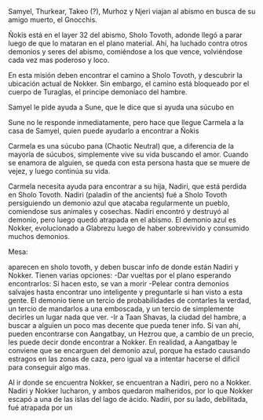 Samyel, Thurkear, Takeo (?), Murhoz y Njeri viajan al abismo en busca de su amigo muerto, el Gnocchis.

Ñokis está en el layer 32 del abismo, Sholo Tovoth, adonde llegó a parar luego de que lo mataran en el plano material. Ahí, ha luchado contra otros demonios y seres del abismo, comiéndose a los que vence, volviéndose cada vez mas poderoso y loco. 

En esta misión deben encontrar el camino a Sholo Tovoth, y descubrir la ubicación actual de Nokker. Sin embargo, el camino está bloqueado por el cuerpo de Turaglas, el principe demoníaco del hambre. 

Samyel le pide ayuda a Sune, que le dice que si ayuda una súcubo en 

Sune no le responde inmediatamente, pero hace que llegue Carmela a la casa de Samyel, quien puede ayudarlo a encontrar a Ñokis

Carmela es una súcubo pana (Chaotic Neutral) que, a diferencia de la mayoría de súcubos, simplemente vive su vida buscando el amor. Cuando se enamora de alguien, se queda con esta persona hasta que se muere de vejez, y luego continúa su vida.

Carmela necesita ayuda para encontrar a su hija, Nadiri, que está perdida en Sholo Tovoth. Nadiri (paladin of the ancients) fué a Sholo Tovoth persiguiendo un demonio azul que atacaba regularmente un pueblo, comiendose sus animales y cosechas. Nadiri encontró y destruyó al demonio, pero luego quedó atrapada en el abismo. El demonio azul es Nokker, evolucionado a Glabrezu luego de haber sobrevivido y consumido muchos demonios.



Mesa:

aparecen en sholo tovoth, y deben buscar info de donde están Nadiri y Nokker.
Tienen varias opciones:
-Dar vueltas por el plano esperando encontrarlos: Si hacen esto, se van a morir
-Pelear contra demonios salvajes hasta encontrar uno inteligente y preguntarle si han visto a esta gente. El demonio tiene un tercio de probabilidades de contarles la verdad, un tercio de mandarlos a una emboscada, y un tercio de simplemente decirles un lugar nada que ver.
-Ir a Taan Shavas, la ciudad del hambre, a buscar a alguien un poco mas decente que pueda tener info. Si van ahí, pueden encontrarse con Aangatbay, un Hezrou que, a cambio de un precio, les puede decir donde encontrar a Nokker. En realidad, a Aangatbay le conviene que se encarguen del demonio azul, porque ha estado causando estragos en las zonas de caza, pero igual va a intentar hacerse el dificil para conseguir algo mas.

Al ir donde se encuentra Nokker, se encuentran a Nadiri, pero no a Nokker. Nadiri y Nokker lucharon, y ambos quedaron malheridos, por lo que Nokker escapó a una de las islas del lago de ácido. Nadiri, por su lado, debilitada, fué atrapada por un 

